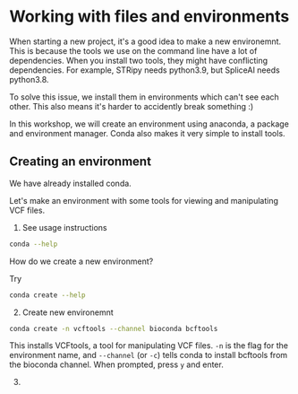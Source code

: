# Working with files and environments

When starting a new project, it's a good idea to make a new environemnt. This is because the tools we use on the command line have a lot of dependencies. When you install two tools, they might have conflicting dependencies. For example, STRipy needs python3.9, but SpliceAI needs python3.8.

To solve this issue, we install them in environments which can't see each other. This also means it's harder to accidently break something :)

In this workshop, we will create an environment using anaconda, a package and environment manager. Conda also makes it very simple to install tools.

## Creating an environment

We have already installed conda.

Let's make an environment with some tools for viewing and manipulating VCF files.

1. See usage instructions

```bash
conda --help
```

   How do we create a new environment?

   Try

```bash
conda create --help
```

2. Create new environemnt

```bash
conda create -n vcftools --channel bioconda bcftools
```
   This installs VCFtools, a tool for manipulating VCF files.
   `-n` is the flag for the environment name, and `--channel` (or `-c`) tells conda to install bcftools from the bioconda channel.
   When prompted, press `y` and enter.

3. 
